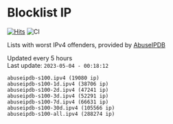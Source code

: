 # Blocklist IP

[![Hits](https://hits.seeyoufarm.com/api/count/incr/badge.svg?url=https%3A%2F%2Fgithub.com%2Fborestad%2Fblocklist-ip%2F&count_bg=%2379C83D&title_bg=%23555555&icon=&icon_color=%23E7E7E7&title=hits&edge_flat=false)](https://hits.seeyoufarm.com)  ![CI](https://img.shields.io/github/workflow/status/borestad/blocklist-ip/CI?style=flat-square)

Lists with worst IPv4 offenders, provided by [AbuseIPDB](https://www.abuseipdb.com/)

<!-- FOOTER-PLACEHOLDER -->
Updated every 5 hours<br>
Last update: `2023-05-04 - 00:18:12`
```
abuseipdb-s100.ipv4 (19080 ip)
abuseipdb-s100-1d.ipv4 (38706 ip)
abuseipdb-s100-2d.ipv4 (47241 ip)
abuseipdb-s100-3d.ipv4 (52291 ip)
abuseipdb-s100-7d.ipv4 (66631 ip)
abuseipdb-s100-30d.ipv4 (105566 ip)
abuseipdb-s100-all.ipv4 (288274 ip)
```
